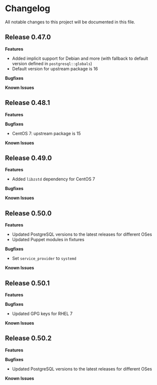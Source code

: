 # Changelog

All notable changes to this project will be documented in this file.

## Release 0.47.0

**Features**

* Added implicit support for Debian and more (with fallback to default version
  defined in `postgresql::globals`)
* Default version for upstream package is 16

**Bugfixes**

**Known Issues**

## Release 0.48.1

**Features**

**Bugfixes**

* CentOS 7: upstream package is 15

**Known Issues**

## Release 0.49.0

**Features**

* Added `libzstd` dependency for CentOS 7

**Bugfixes**

**Known Issues**

## Release 0.50.0

**Features**

* Updated PostgreSQL versions to the latest releases for different OSes
* Updated Puppet modules in fixtures

**Bugfixes**

* Set `service_provider` to `systemd`

**Known Issues**

## Release 0.50.1

**Features**

**Bugfixes**

* Updated GPG keys for RHEL 7

**Known Issues**

## Release 0.50.2

**Features**

**Bugfixes**

* Updated PostgreSQL versions to the latest releases for different OSes

**Known Issues**

